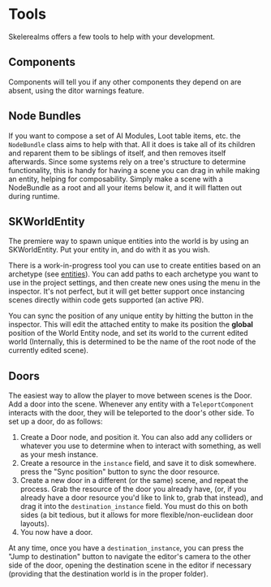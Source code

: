 # Tools

Skelerealms offers a few tools to help with your development.

## Components

Components will tell you if any other components they depend on are absent, using the ditor warnings feature.

## Node Bundles

If you want to compose a set of AI Modules, Loot table items, etc. the `NodeBundle` class aims to help with that. All it does is take all of its children and reparent them to be siblings of itself, and then removes itself afterwards. Since some systems rely on a tree's structure to determine functionality, this is handy for having a scene you can drag in while making an entity, helping for composability. Simply make a scene with a NodeBundle as a root and all your items below it, and it will flatten out during runtime.

## SKWorldEntity

The premiere way to spawn unique entities into the world is by using an SKWorldEntity. Put your entity in, and do with it as you wish.  

There is a work-in-progress tool you can use to create entities based on an archetype (see [entities](entities.md)). You can add paths to each archetype you want to use in the project settings, and then create new ones using the menu in the inspector. It's not perfect, but it will get better support once instancing scenes directly within code gets supported (an active PR).  

You can sync the position of any unique entity by hitting the button in the inspector. This will edit the attached entity to make its position the **global** position of the World Entity node, and set its world to the current edited world (Internally, this is determined to be the name of the root node of the currently edited scene).

## Doors

The easiest way to allow the player to move between scenes is the Door. Add a door into the scene. Whenever any entity with a `TeleportComponent` interacts with the door, they will be teleported to the door's other side. To set up a door, do as follows: 

1. Create a Door node, and position it. You can also add any colliders or whatever you use to determine when to interact with something, as well as your mesh instance.
2. Create a resource in the `instance` field, and save it to disk somewhere. press the "Sync position" button to sync the door resource.
3. Create a new door in a different (or the same) scene, and repeat the process. Grab the resource of the door you already have, (or, if you already have a door resource you'd like to link to, grab that instead), and drag it into the `destination_instance` field. You must do this on both sides (a bit tedious, but it allows for more flexible/non-euclidean door layouts).
4. You now have a door.

At any time, once you have a `destination_instance`, you can press the "Jump to destination" button to navigate the editor's camera to the other side of the door, opening the destination scene in the editor if necessary (providing that the destination world is in the proper folder).
